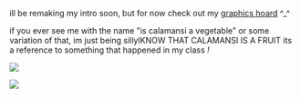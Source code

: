 ill be remaking my intro soon, but for now check out my [graphics hoard](https://rentry.co/geeks_in_love) ^_^

if you ever see me with the name "is calamansi a vegetable" or some variation of that, im just being sillyIKNOW THAT CALAMANSI IS A FRUIT its a reference to something that happened in my class *!*

![](https://file.garden/ZFwqlyhvAk-Bo3Zk/calamansi.png)

![](https://file.garden/ZFwqlyhvAk-Bo3Zk/jave.gif)
